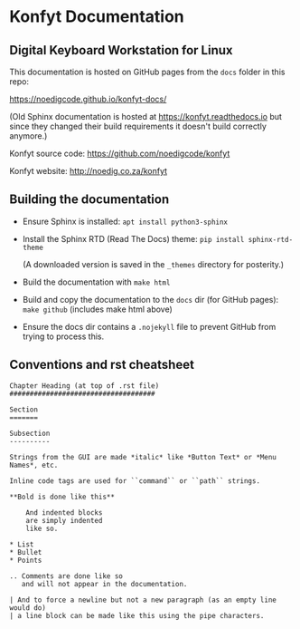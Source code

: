 Konfyt Documentation
====================
Digital Keyboard Workstation for Linux
--------------------------------------

This documentation is hosted on GitHub pages from the `docs` folder in this repo:

https://noedigcode.github.io/konfyt-docs/

(Old Sphinx documentation is hosted at https://konfyt.readthedocs.io but since
they changed their build requirements it doesn't build correctly anymore.)

Konfyt source code: https://github.com/noedigcode/konfyt

Konfyt website: http://noedig.co.za/konfyt


Building the documentation
--------------------------

- Ensure Sphinx is installed: `apt install python3-sphinx`

- Install the Sphinx RTD (Read The Docs) theme: `pip install sphinx-rtd-theme`
  
  (A downloaded version is saved in the `_themes` directory for posterity.)

- Build the documentation with `make html`

- Build and copy the documentation to the `docs` dir (for GitHub pages):
  `make github` (includes make html above)

- Ensure the docs dir contains a `.nojekyll` file to prevent GitHub from trying
  to process this.


Conventions and rst cheatsheet
------------------------------

```
Chapter Heading (at top of .rst file)
####################################

Section
=======

Subsection
----------

Strings from the GUI are made *italic* like *Button Text* or *Menu Names*, etc.

Inline code tags are used for ``command`` or ``path`` strings.

**Bold is done like this**

    And indented blocks
    are simply indented
    like so.

* List
* Bullet
* Points

.. Comments are done like so
   and will not appear in the documentation.

| And to force a newline but not a new paragraph (as an empty line would do)
| a line block can be made like this using the pipe characters.


```
